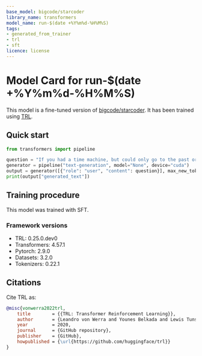 ```yaml
---
base_model: bigcode/starcoder
library_name: transformers
model_name: run-$(date +%Y%m%d-%H%M%S)
tags:
- generated_from_trainer
- trl
- sft
licence: license
---
```


# Model Card for run-$(date +%Y%m%d-%H%M%S)

This model is a fine-tuned version of [bigcode/starcoder](https://huggingface.co/bigcode/starcoder).
It has been trained using [TRL](https://github.com/huggingface/trl).

## Quick start

```python
from transformers import pipeline

question = "If you had a time machine, but could only go to the past or the future once and never return, which would you choose and why?"
generator = pipeline("text-generation", model="None", device="cuda")
output = generator([{"role": "user", "content": question}], max_new_tokens=128, return_full_text=False)[0]
print(output["generated_text"])
```

## Training procedure

 


This model was trained with SFT.

### Framework versions

- TRL: 0.25.0.dev0
- Transformers: 4.57.1
- Pytorch: 2.9.0
- Datasets: 3.2.0
- Tokenizers: 0.22.1

## Citations



Cite TRL as:
    
```bibtex
@misc{vonwerra2022trl,
	title        = {{TRL: Transformer Reinforcement Learning}},
	author       = {Leandro von Werra and Younes Belkada and Lewis Tunstall and Edward Beeching and Tristan Thrush and Nathan Lambert and Shengyi Huang and Kashif Rasul and Quentin Gallou{\'e}dec},
	year         = 2020,
	journal      = {GitHub repository},
	publisher    = {GitHub},
	howpublished = {\url{https://github.com/huggingface/trl}}
}
```